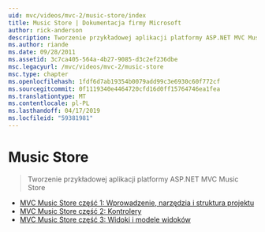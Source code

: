 ```yaml
---
uid: mvc/videos/mvc-2/music-store/index
title: Music Store | Dokumentacja firmy Microsoft
author: rick-anderson
description: Tworzenie przykładowej aplikacji platformy ASP.NET MVC Music Store
ms.author: riande
ms.date: 09/28/2011
ms.assetid: 3c7ca405-564a-4b27-9085-d3c2ef236dbe
msc.legacyurl: /mvc/videos/mvc-2/music-store
msc.type: chapter
ms.openlocfilehash: 1fdf6d7ab19354b0079add99c3e6930c60f772cf
ms.sourcegitcommit: 0f1119340e4464720cfd16d0ff15764746ea1fea
ms.translationtype: MT
ms.contentlocale: pl-PL
ms.lasthandoff: 04/17/2019
ms.locfileid: "59381981"
---
```

# <a name="music-store"></a>Music Store

> Tworzenie przykładowej aplikacji platformy ASP.NET MVC Music Store


- [MVC Music Store część 1: Wprowadzenie, narzędzia i struktura projektu](mvc-music-store-part-1-intro-tools-and-project-structure.md)
- [MVC Music Store część 2: Kontrolery](mvc-music-store-part-2-controllers.md)
- [MVC Music Store część 3: Widoki i modele widoków](mvc-music-store-part-3-views-and-viewmodels.md)
